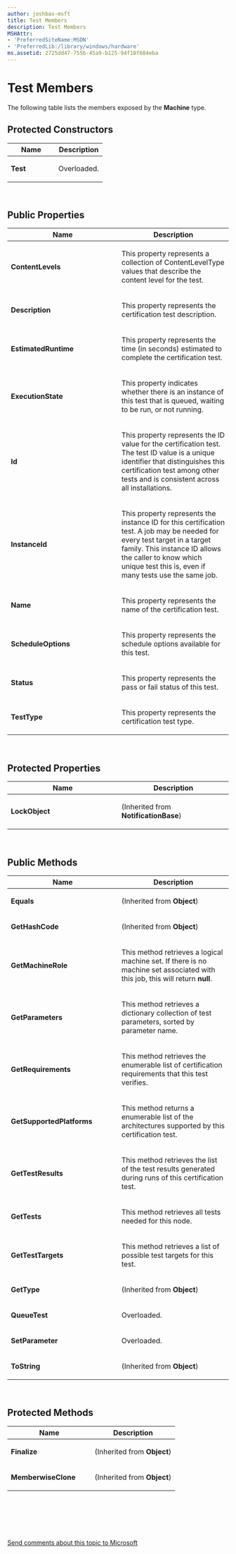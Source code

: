 ```yaml
---
author: joshbax-msft
title: Test Members
description: Test Members
MSHAttr:
- 'PreferredSiteName:MSDN'
- 'PreferredLib:/library/windows/hardware'
ms.assetid: 2725dd47-755b-45a9-b125-94f18f684eba
---
```


# Test Members


The following table lists the members exposed by the **Machine** type.

## Protected Constructors


<table>
<colgroup>
<col width="50%" />
<col width="50%" />
</colgroup>
<thead>
<tr class="header">
<th>Name</th>
<th>Description</th>
</tr>
</thead>
<tbody>
<tr class="odd">
<td><p><strong>Test</strong></p></td>
<td><p>Overloaded.</p></td>
</tr>
</tbody>
</table>

 

## Public Properties


<table>
<colgroup>
<col width="50%" />
<col width="50%" />
</colgroup>
<thead>
<tr class="header">
<th>Name</th>
<th>Description</th>
</tr>
</thead>
<tbody>
<tr class="odd">
<td><p><strong>ContentLevels</strong></p></td>
<td><p>This property represents a collection of ContentLevelType values that describe the content level for the test.</p></td>
</tr>
<tr class="even">
<td><p><strong>Description</strong></p></td>
<td><p>This property represents the certification test description.</p></td>
</tr>
<tr class="odd">
<td><p><strong>EstimatedRuntime</strong></p></td>
<td><p>This property represents the time (in seconds) estimated to complete the certification test.</p></td>
</tr>
<tr class="even">
<td><p><strong>ExecutionState</strong></p></td>
<td><p>This property indicates whether there is an instance of this test that is queued, waiting to be run, or not running.</p></td>
</tr>
<tr class="odd">
<td><p><strong>Id</strong></p></td>
<td><p>This property represents the ID value for the certification test. The test ID value is a unique identifier that distinguishes this certification test among other tests and is consistent across all installations.</p></td>
</tr>
<tr class="even">
<td><p><strong>InstanceId</strong></p></td>
<td><p>This property represents the instance ID for this certification test. A job may be needed for every test target in a target family. This instance ID allows the caller to know which unique test this is, even if many tests use the same job.</p></td>
</tr>
<tr class="odd">
<td><p><strong>Name</strong></p></td>
<td><p>This property represents the name of the certification test.</p></td>
</tr>
<tr class="even">
<td><p><strong>ScheduleOptions</strong></p></td>
<td><p>This property represents the schedule options available for this test.</p></td>
</tr>
<tr class="odd">
<td><p><strong>Status</strong></p></td>
<td><p>This property represents the pass or fail status of this test.</p></td>
</tr>
<tr class="even">
<td><p><strong>TestType</strong></p></td>
<td><p>This property represents the certification test type.</p></td>
</tr>
</tbody>
</table>

 

## Protected Properties


<table>
<colgroup>
<col width="50%" />
<col width="50%" />
</colgroup>
<thead>
<tr class="header">
<th>Name</th>
<th>Description</th>
</tr>
</thead>
<tbody>
<tr class="odd">
<td><p><strong>LockObject</strong></p></td>
<td><p>(Inherited from <strong>NotificationBase</strong>)</p></td>
</tr>
</tbody>
</table>

 

## Public Methods


<table>
<colgroup>
<col width="50%" />
<col width="50%" />
</colgroup>
<thead>
<tr class="header">
<th>Name</th>
<th>Description</th>
</tr>
</thead>
<tbody>
<tr class="odd">
<td><p><strong>Equals</strong></p></td>
<td><p>(Inherited from <strong>Object</strong>)</p></td>
</tr>
<tr class="even">
<td><p><strong>GetHashCode</strong></p></td>
<td><p>(Inherited from <strong>Object</strong>)</p></td>
</tr>
<tr class="odd">
<td><p><strong>GetMachineRole</strong></p></td>
<td><p>This method retrieves a logical machine set. If there is no machine set associated with this job, this will return <strong>null</strong>.</p></td>
</tr>
<tr class="even">
<td><p><strong>GetParameters</strong></p></td>
<td><p>This method retrieves a dictionary collection of test parameters, sorted by parameter name.</p></td>
</tr>
<tr class="odd">
<td><p><strong>GetRequirements</strong></p></td>
<td><p>This method retrieves the enumerable list of certification requirements that this test verifies.</p></td>
</tr>
<tr class="even">
<td><p><strong>GetSupportedPlatforms</strong></p></td>
<td><p>This method returns a enumerable list of the architectures supported by this certification test.</p></td>
</tr>
<tr class="odd">
<td><p><strong>GetTestResults</strong></p></td>
<td><p>This method retrieves the list of the test results generated during runs of this certification test.</p></td>
</tr>
<tr class="even">
<td><p><strong>GetTests</strong></p></td>
<td><p>This method retrieves all tests needed for this node.</p></td>
</tr>
<tr class="odd">
<td><p><strong>GetTestTargets</strong></p></td>
<td><p>This method retrieves a list of possible test targets for this test.</p></td>
</tr>
<tr class="even">
<td><p><strong>GetType</strong></p></td>
<td><p>(Inherited from <strong>Object</strong>)</p></td>
</tr>
<tr class="odd">
<td><p><strong>QueueTest</strong></p></td>
<td><p>Overloaded.</p></td>
</tr>
<tr class="even">
<td><p><strong>SetParameter</strong></p></td>
<td><p>Overloaded.</p></td>
</tr>
<tr class="odd">
<td><p><strong>ToString</strong></p></td>
<td><p>(Inherited from <strong>Object</strong>)</p></td>
</tr>
</tbody>
</table>

 

## Protected Methods


<table>
<colgroup>
<col width="50%" />
<col width="50%" />
</colgroup>
<thead>
<tr class="header">
<th>Name</th>
<th>Description</th>
</tr>
</thead>
<tbody>
<tr class="odd">
<td><p><strong>Finalize</strong></p></td>
<td><p>(Inherited from <strong>Object</strong>)</p></td>
</tr>
<tr class="even">
<td><p><strong>MemberwiseClone</strong></p></td>
<td><p>(Inherited from <strong>Object</strong>)</p></td>
</tr>
</tbody>
</table>

 

 

 

[Send comments about this topic to Microsoft](mailto:wsddocfb@microsoft.com?subject=Documentation%20feedback%20%5Bp_hck\p_hck%5D:%20Test%20Members%20%20RELEASE:%20%284/27/2016%29&body=%0A%0APRIVACY%20STATEMENT%0A%0AWe%20use%20your%20feedback%20to%20improve%20the%20documentation.%20We%20don't%20use%20your%20email%20address%20for%20any%20other%20purpose,%20and%20we'll%20remove%20your%20email%20address%20from%20our%20system%20after%20the%20issue%20that%20you're%20reporting%20is%20fixed.%20While%20we're%20working%20to%20fix%20this%20issue,%20we%20might%20send%20you%20an%20email%20message%20to%20ask%20for%20more%20info.%20Later,%20we%20might%20also%20send%20you%20an%20email%20message%20to%20let%20you%20know%20that%20we've%20addressed%20your%20feedback.%0A%0AFor%20more%20info%20about%20Microsoft's%20privacy%20policy,%20see%20http://privacy.microsoft.com/default.aspx. "Send comments about this topic to Microsoft")




